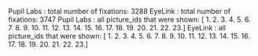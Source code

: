 Pupil Labs :  total number of fixations: 3288
EyeLink    :  total number of fixations: 3747
Pupil Labs :  all picture_ids that were shown: [ 1.  2.  3.  4.  5.  6.  7.  8.  9. 10. 11. 12. 13. 14. 15. 16. 17. 18.
 19. 20. 21. 22. 23.]
EyeLink    :  all picture_ids that were shown: [ 1.  2.  3.  4.  5.  6.  7.  8.  9. 10. 11. 12. 13. 14. 15. 16. 17. 18.
 19. 20. 21. 22. 23.]

